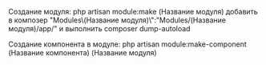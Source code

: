 Создание модуля:
php artisan module:make (Название модуля)
добавить в композер "Modules\\(Название модуля)\\":"Modules/(Название модуля)/app/"
и выполнить composer dump-autoload

Создание компонента в модуле:
php artisan module:make-component (Название компонента) (Название модуля)
